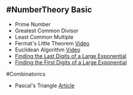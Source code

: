 #NumberTheory
Basic
------
+ Prime Number  
+ Greatest Common Divisor  
+ Least Common Multiple  
+ Fermat's Little Theorem
  [Video](https://www.youtube.com/watch?v=w0ZQvZLx2KA)  
+ Euclidean Algorithm
  [Video](https://www.youtube.com/watch?v=fwuj4yzoX1o)  
+ [Finding the Last Digits of a Large Exponential](http://mathforum.org/library/drmath/view/66970.html)  
+ [Finding the First Digits of a Large Exponential]()  

#Combinatorics
+ Pascal's Triangle
  [Article](http://hanoiparis.com/construct.php?page=paysagetxt&idfam=25&idpays=1421)  
